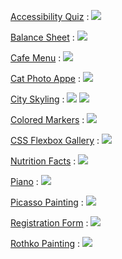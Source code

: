 [Accessibility Quiz](/AccessibilityQuiz/) :
![](/Pictures/AccessibilityQuiz.png)

[Balance Sheet](/BalanceSheet/) :
![](/Pictures/BalanceSheet.png)

[Cafe Menu](/CafeMenu/) :
![](/Pictures/CafeMenu.png)

[Cat Photo Appe](/CatPhotoApp/) :
![](/Pictures/CatPhotoApp.png)

[City Skyling](/CitySkyline/) :
![](/Pictures/CitySkyline-night.png)
![](/Pictures/CitySkyline-day.png)


[Colored Markers](/ColoredMarkers/) :
![](/Pictures/ColoredMarkers.png)

[CSS Flexbox Gallery](/CSSGallery/) :
![](/Pictures/CSSFallery.png)

[Nutrition Facts](/NutritionFacts/) :
![](/Pictures/NutritionFacts.png)

[Piano](/Piano/) :
![](/Pictures/Piano.png)

[Picasso Painting](/PicassoPainting/) :
![](/Pictures/PicassoPainting.png)

[Registration Form](/RegistrationForm/) :
![](/Pictures/RegistrationForm.png)

[Rothko Painting](/RothkoPainting/) :
![](/Pictures/RothkoPainting.png)

